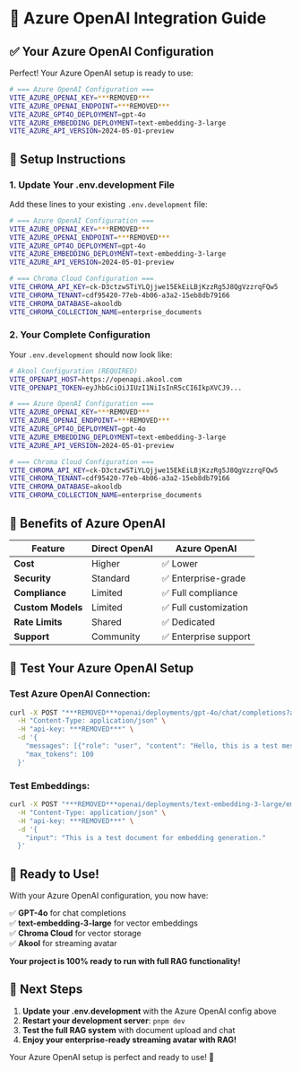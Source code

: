 # 🚀 Azure OpenAI Integration Guide

## ✅ Your Azure OpenAI Configuration

Perfect! Your Azure OpenAI setup is ready to use:

```bash
# === Azure OpenAI Configuration ===
VITE_AZURE_OPENAI_KEY=***REMOVED***
VITE_AZURE_OPENAI_ENDPOINT=***REMOVED***
VITE_AZURE_GPT4O_DEPLOYMENT=gpt-4o
VITE_AZURE_EMBEDDING_DEPLOYMENT=text-embedding-3-large
VITE_AZURE_API_VERSION=2024-05-01-preview
```

## 🔧 Setup Instructions

### 1. Update Your .env.development File

Add these lines to your existing `.env.development` file:

```bash
# === Azure OpenAI Configuration ===
VITE_AZURE_OPENAI_KEY=***REMOVED***
VITE_AZURE_OPENAI_ENDPOINT=***REMOVED***
VITE_AZURE_GPT4O_DEPLOYMENT=gpt-4o
VITE_AZURE_EMBEDDING_DEPLOYMENT=text-embedding-3-large
VITE_AZURE_API_VERSION=2024-05-01-preview

# === Chroma Cloud Configuration ===
VITE_CHROMA_API_KEY=ck-D3ctzwSTiYLQjjwe15EkEiLBjKzzRg5J8QgVzzrqFQw5
VITE_CHROMA_TENANT=cdf95420-77eb-4b06-a3a2-15eb8db79166
VITE_CHROMA_DATABASE=akooldb
VITE_CHROMA_COLLECTION_NAME=enterprise_documents
```

### 2. Your Complete Configuration

Your `.env.development` should now look like:

```bash
# Akool Configuration (REQUIRED)
VITE_OPENAPI_HOST=https://openapi.akool.com
VITE_OPENAPI_TOKEN=eyJhbGciOiJIUzI1NiIsInR5cCI6IkpXVCJ9...

# === Azure OpenAI Configuration ===
VITE_AZURE_OPENAI_KEY=***REMOVED***
VITE_AZURE_OPENAI_ENDPOINT=***REMOVED***
VITE_AZURE_GPT4O_DEPLOYMENT=gpt-4o
VITE_AZURE_EMBEDDING_DEPLOYMENT=text-embedding-3-large
VITE_AZURE_API_VERSION=2024-05-01-preview

# === Chroma Cloud Configuration ===
VITE_CHROMA_API_KEY=ck-D3ctzwSTiYLQjjwe15EkEiLBjKzzRg5J8QgVzzrqFQw5
VITE_CHROMA_TENANT=cdf95420-77eb-4b06-a3a2-15eb8db79166
VITE_CHROMA_DATABASE=akooldb
VITE_CHROMA_COLLECTION_NAME=enterprise_documents
```

## 🎯 Benefits of Azure OpenAI

| Feature | Direct OpenAI | Azure OpenAI |
|---------|---------------|--------------|
| **Cost** | Higher | ✅ Lower |
| **Security** | Standard | ✅ Enterprise-grade |
| **Compliance** | Limited | ✅ Full compliance |
| **Custom Models** | Limited | ✅ Full customization |
| **Rate Limits** | Shared | ✅ Dedicated |
| **Support** | Community | ✅ Enterprise support |

## 🧪 Test Your Azure OpenAI Setup

### Test Azure OpenAI Connection:
```bash
curl -X POST "***REMOVED***openai/deployments/gpt-4o/chat/completions?api-version=2024-05-01-preview" \
  -H "Content-Type: application/json" \
  -H "api-key: ***REMOVED***" \
  -d '{
    "messages": [{"role": "user", "content": "Hello, this is a test message."}],
    "max_tokens": 100
  }'
```

### Test Embeddings:
```bash
curl -X POST "***REMOVED***openai/deployments/text-embedding-3-large/embeddings?api-version=2024-05-01-preview" \
  -H "Content-Type: application/json" \
  -H "api-key: ***REMOVED***" \
  -d '{
    "input": "This is a test document for embedding generation."
  }'
```

## 🚀 Ready to Use!

With your Azure OpenAI configuration, you now have:

✅ **GPT-4o** for chat completions  
✅ **text-embedding-3-large** for vector embeddings  
✅ **Chroma Cloud** for vector storage  
✅ **Akool** for streaming avatar  

**Your project is 100% ready to run with full RAG functionality!**

## 🎉 Next Steps

1. **Update your .env.development** with the Azure OpenAI config above
2. **Restart your development server**: `pnpm dev`
3. **Test the full RAG system** with document upload and chat
4. **Enjoy your enterprise-ready streaming avatar with RAG!**

Your Azure OpenAI setup is perfect and ready to use! 🚀
